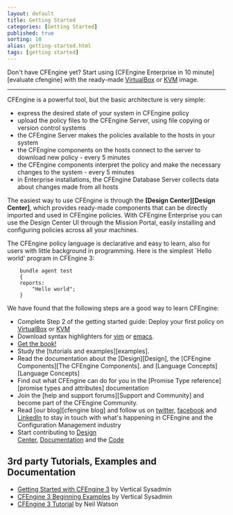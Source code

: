 ```yaml
---
layout: default
title: Getting Started 
categories: [Getting Started]
published: true
sorting: 10
alias: getting-started.html
tags: [getting started]
---
```


Don't have CFEngine yet? Start using
[CFEngine Enterprise in 10 minute][evaluate cfengine] 
with the ready-made
[VirtualBox](https://cfengine.com/enterprise-getting-started) or
[KVM](https://cfengine.com/cfengine-enterprise-getting-started-using-kvm) 
image.

****

CFEngine is a powerful tool, but the basic architecture is very simple:

* express the desired state of your system in CFEngine policy
* upload the policy files to the CFEngine Server, using file copying or 
  version control systems
* the CFEngine Server makes the policies available to the hosts in your system
* the CFEngine components on the hosts connect to the server to download new
  policy - every 5 minutes
* the CFEngine components interpret the policy and make the necessary changes
  to the system - every 5 minutes
* in Enterprise installations, the CFEngine Database Server collects data 
  about changes made from all hosts

The easiest way to use CFEngine is through the 
**[Design Center][Design Center]**, which provides ready-made components that 
can be directly imported and used in  CFEngine policies. With CFEngine 
Enterprise you can use the Design Center UI through the Mission Portal, easily 
installing and configuring policies across all your machines.

The CFEngine policy language is declarative and easy to learn, also for users
with little background in programming. Here is the simplest `Hello world' program in CFEngine 3:

```cf3
    bundle agent test
    {
    reports:
        "Hello world";
    }
```

We have found that the following steps are a good way to learn CFEngine:

<!-- * **TODO: Continue with From Zero to Hero** -->

* Complete Step 2 of the getting started guide: Deploy your first policy on
   [VirtualBox](https://cfengine.com/enterprise-getting-started-2) or 
     [KVM](https://cfengine.com/cfengine-enterprise-getting-started-using-kvm-step-2)
* Download syntax highlighters for
  [vim](https://github.com/neilhwatson/vim_cf3) or
  [emacs](https://github.com/cfengine/core/blob/master/contrib/cfengine.el).
* <a href="http://cf-learn.info" target="_blank">Get the book!</a>
* Study the [tutorials and examples][examples].
* Read the documentation about the [Design][Design],
  the [CFEngine Components][The CFEngine Components].
  and [Language Concepts][Language Concepts]
* Find out what CFEngine can do for you in the
  [Promise Type reference][promise types and attributes] documentation
* Join the [help and support forums][Support and Community] and become part
  of the CFEngine Community.
* Read [our blog][cfengine blog] and follow us on 
  <a href="https://twitter.com/cfengine" target="_blank">twitter</a>,
  <a href="https://www.facebook.com/pages/Cfengine/311003700627?ref=ts" 
     target="_blank">facebook</a> and
  <a href="http://www.linkedin.com/groups?gid=136574&trk=hb_side_g" 
     target="_blank">LinkedIn</a>
  to stay in touch with what's happening in CFEngine and the Configuration 
  Management industry
* Start contributing to
  <a href="https://github.com/cfengine/design-center" target="_blank">Design  
  Center</a>, <a href="https://github.com/cfengine/documentation" 
  target="_blank">Documentation</a> and the
  <a href="https://github.com/cfengine/core" target="_blank">Code</a>

## 3rd party Tutorials, Examples and Documentation

* <a href="http://www.verticalsysadmin.com/cfengine/Getting_Started_with_CFEngine_3.pdf"
  target="_blank">Getting Started with CFEngine 3</a> by Vertical Sysadmin
* <a href="http://www.verticalsysadmin.com/cfengine/beginning_examples/" 
  target="_blank">CFEngine 3 Beginning Examples</a> by Vertical Sysadmin
* <a href="http://watson-wilson.ca/2011/05/cfengine-3-cookbook-begins.html" 
  target="_blank">CFEngine 3 Tutorial</a> by Neil Watson
